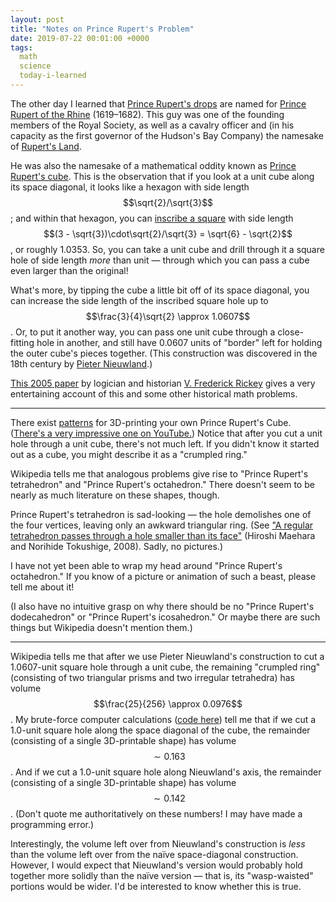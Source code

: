 ```yaml
---
layout: post
title: "Notes on Prince Rupert's Problem"
date: 2019-07-22 00:01:00 +0000
tags:
  math
  science
  today-i-learned
---
```


The other day I learned that [Prince Rupert's drops](https://en.wikipedia.org/wiki/Prince_Rupert%27s_drop)
are named for [Prince Rupert of the Rhine](https://en.wikipedia.org/wiki/Prince_Rupert_of_the_Rhine)
(1619–1682). This guy was one of the founding members of the Royal Society, as well as a cavalry officer
and (in his capacity as the first governor of the Hudson's Bay Company) the namesake of
[Rupert's Land](https://en.wikipedia.org/wiki/Rupert%27s_Land).

He was also the namesake of a mathematical oddity known as [Prince Rupert's cube](https://en.wikipedia.org/wiki/Prince_Rupert%27s_cube).
This is the observation that if you look at a unit cube along its space diagonal, it looks like a hexagon
with side length $$\sqrt{2}/\sqrt{3}$$; and within that hexagon, you can
[inscribe a square](http://www.drking.org.uk/hexagons/misc/deriv3.html)
with side length $$(3 - \sqrt{3})\cdot\sqrt{2}/\sqrt{3} = \sqrt{6} - \sqrt{2}$$,
or roughly 1.0353. So, you can take a unit cube and drill through it a square hole of
side length _more_ than unit — through which you can pass a cube even larger than the original!

What's more, by tipping the cube a little bit off of its space diagonal,
you can increase the side length of the inscribed square hole up to $$\frac{3}{4}\sqrt{2} \approx 1.0607$$.
Or, to put it another way, you can pass one unit cube through a close-fitting hole in another, and still
have 0.0607 units of "border" left for holding the outer cube's pieces together. (This construction was
discovered in the 18th century by [Pieter Nieuwland](https://en.wikipedia.org/wiki/Pieter_Nieuwland).)

[This 2005 paper](https://web.archive.org/web/20100705014816/http://www.math.usma.edu/people/Rickey/papers/ShortCourseAlbuquerque.pdf)
by logician and historian [V. Frederick Rickey](https://en.wikipedia.org/wiki/V._Frederick_Rickey) gives a
very entertaining account of this and some other historical math problems.

----

There exist [patterns](https://geekhaus.com/math103_fall2017/2017/10/05/open-project-prince-ruperts-cube/)
for 3D-printing your own Prince Rupert's Cube.
([There's a very impressive one on YouTube.](https://www.youtube.com/watch?v=e3-Ta9DF4Cg))
Notice that after you cut a unit hole through a unit cube, there's not much left.
If you didn't know it started out as a cube, you might describe it as a "crumpled ring."

Wikipedia tells me that analogous problems give rise to "Prince Rupert's tetrahedron" and
"Prince Rupert's octahedron." There doesn't seem to be nearly as much literature on these shapes, though.

Prince Rupert's tetrahedron is sad-looking — the hole demolishes one of the four
vertices, leaving only an awkward triangular ring.
(See ["A regular tetrahedron passes through a hole smaller than its face"](https://pdfs.semanticscholar.org/f673/e85125df6ebe3becb3c573019f9ac29dc833.pdf)
(Hiroshi Maehara and Norihide Tokushige, 2008). Sadly, no pictures.)

I have not yet been able to wrap my head around "Prince Rupert's octahedron." If you know of a picture or
animation of such a beast, please tell me about it!

(I also have no intuitive grasp on why there should be no "Prince Rupert's dodecahedron" or "Prince Rupert's icosahedron."
Or maybe there are such things but Wikipedia doesn't mention them.)

----

Wikipedia tells me that after we use Pieter Nieuwland's construction to cut a 1.0607-unit square hole through a unit cube,
the remaining "crumpled ring" (consisting of two triangular prisms and two irregular tetrahedra) has
volume $$\frac{25}{256} \approx 0.0976$$. My brute-force computer calculations ([code here](/blog/code/2019-07-22-prince-ruperts-cube.cpp))
tell me that if we cut a 1.0-unit square hole along the space diagonal of the cube, the remainder
(consisting of a single 3D-printable shape) has volume $$\sim 0.163$$.
And if we cut a 1.0-unit square hole along Nieuwland's axis, the remainder (consisting of a single 3D-printable shape)
has volume $$\sim 0.142$$. (Don't quote me authoritatively on these numbers! I may have made a programming error.)

Interestingly, the volume left over from Nieuwland's construction is _less_ than the volume left over from the
naïve space-diagonal construction.
However, I would expect that Nieuwland's version would probably hold together more solidly than
the naïve version — that is, its "wasp-waisted" portions would be wider.
I'd be interested to know whether this is true.
